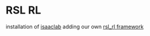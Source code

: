 # RSL RL

installation of [isaaclab](https://isaac-sim.github.io/IsaacLab/main/index.html)
adding our own [rsl_rl framework](https://isaac-sim.github.io/IsaacLab/main/source/how-to/add_own_library.html)

